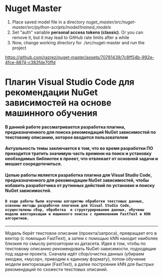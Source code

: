 # Nuget Master
1) Place saved model file in a  directory _nuget_master/src/nuget-master/src/python-scripts/model/trained_models_
2) Set "auth" variable **personal access tokens (classic)**. Or you can remove it, but it may lead to GitHub rate limits after a while
3) Now, change working directory for ./src/nuget-master and run the project

https://github.com/razrez/nuget-master/assets/70781439/7c8ff54b-992e-4fce-8874-c382fde70ffd

# Плагин Visual Studio Code для рекомендации NuGet зависимостей на основе машинного обучения
#### В данной работе рассматривается разработка плагина, предназначенного для поиска рекомендаций NuGet зависимостей по текстовому описанию, которое вводится пользователем 
#### Актуальность темы заключается в том, что во время разработки ПО приходится тратить значимую часть времени на поиск и установку необходимых библиотек в проект, что отвлекает от основной задачи и мешает сосредоточиться.
#### Целью работы является разработка плагина для Visual Studio Code, предназначенного для рекомендации NuGet зависимостей, чтобы избавить разработчика от рутинных действий по установке и поиску NuGet зависимостей.
#### ```В ходе работы были изучены алгоритмы обработки текстовых данных, освоены методы разработки плагинов для Visual Studio Code​, осуществлены сбор, обработка  и структурирование данных, обучены модели векторизации и машинного поиска с применением FastText и KNN алгоритмов.```

____
Модель берёт текстовое описание (проекта/запроса), превращает его в вектор (с помощью FastText), а затем с помощью kNN находит наиболее близкие по смыслу репозитории из датасета. Идея в том, чтобы по текстовому описанию рекомендовать NuGet-зависимости, подходящие под задачи проекта. Сначала идёт сбор/очистка данных (убираем эмоджи, «мусор», приводим к единому формату), потом обучение модели векторизации (FastText), а далее построение kNN для быстрых рекомендаций по схожести текстовых описаний.
